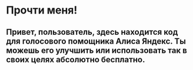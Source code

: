 # Прочти меня!

## Привет, пользователь, здесь находится код для голосового помощника Алиса Яндекс. Ты можешь его улучшить или использовать так в своих целях абсолютно бесплатно.